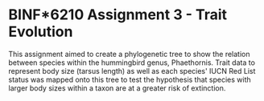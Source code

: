 # BINF*6210 Assignment 3 - Trait Evolution

This assignment aimed to create a phylogenetic tree to show the relation between species within the hummingbird genus, Phaethornis. Trait data to represent body size (tarsus length) as well as each species' IUCN Red List status was mapped onto this tree to test the hypothesis that species with larger body sizes within a taxon are at a greater risk of extinction.

